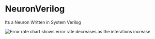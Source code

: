 # NeuronVerilog
Its a Neuron Written in System Verilog

![Error rate chart shows error rate decreases as the interations increase](http://url/to/img.png)
